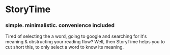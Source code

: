 # StoryTime
### simple. minimalistic. convenience included

Tired of selecting the a word, going to google and searching for it's meaning & obstructing your reading flow?
Well, then StoryTime helps you to cut short this, to only select a word to know its meaning.